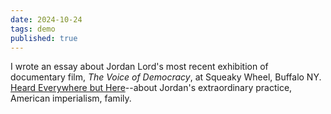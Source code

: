 ```yaml
---
date: 2024-10-24
tags: demo
published: true
---
```

I wrote an essay about Jordan Lord's most recent exhibition of documentary film, *The Voice of Democracy*, at Squeaky Wheel, Buffalo NY. [Heard Everywhere but Here](https://squeaky.org/amy-ching-yan-lam-heard-everywhere-but-here/)--about Jordan's extraordinary practice, American imperialism, family.

